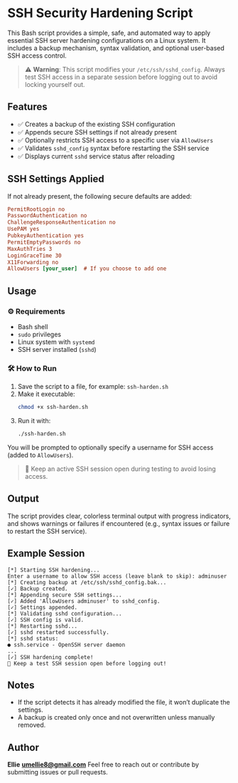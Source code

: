 # SSH Security Hardening Script

This Bash script provides a simple, safe, and automated way to apply essential SSH server hardening configurations on a Linux system. It includes a backup mechanism, syntax validation, and optional user-based SSH access control.

> ⚠️ **Warning**: This script modifies your `/etc/ssh/sshd_config`. Always test SSH access in a separate session before logging out to avoid locking yourself out.

## Features

- ✅ Creates a backup of the existing SSH configuration
- ✅ Appends secure SSH settings if not already present
- ✅ Optionally restricts SSH access to a specific user via `AllowUsers`
- ✅ Validates `sshd_config` syntax before restarting the SSH service
- ✅ Displays current `sshd` service status after reloading

## SSH Settings Applied

If not already present, the following secure defaults are added:

```ini
PermitRootLogin no
PasswordAuthentication no
ChallengeResponseAuthentication no
UsePAM yes
PubkeyAuthentication yes
PermitEmptyPasswords no
MaxAuthTries 3
LoginGraceTime 30
X11Forwarding no
AllowUsers [your_user]  # If you choose to add one
```

## Usage

### ⚙️ Requirements

- Bash shell
- `sudo` privileges
- Linux system with `systemd`
- SSH server installed (`sshd`)

### 🛠 How to Run

1. Save the script to a file, for example: `ssh-harden.sh`
2. Make it executable:
   ```bash
   chmod +x ssh-harden.sh
   ```
3. Run it with:
   ```bash
   ./ssh-harden.sh
   ```

You will be prompted to optionally specify a username for SSH access (added to `AllowUsers`).

> 🧪 Keep an active SSH session open during testing to avoid losing access.

## Output

The script provides clear, colorless terminal output with progress indicators, and shows warnings or failures if encountered (e.g., syntax issues or failure to restart the SSH service).

## Example Session

```text
[*] Starting SSH hardening...
Enter a username to allow SSH access (leave blank to skip): adminuser
[*] Creating backup at /etc/ssh/sshd_config.bak...
[✓] Backup created.
[*] Appending secure SSH settings...
[✓] Added 'AllowUsers adminuser' to sshd_config.
[✓] Settings appended.
[*] Validating sshd configuration...
[✓] SSH config is valid.
[*] Restarting sshd...
[✓] sshd restarted successfully.
[*] sshd status:
● ssh.service - OpenSSH server daemon
...
[✓] SSH hardening complete!
🛑 Keep a test SSH session open before logging out!
```

## Notes

- If the script detects it has already modified the file, it won’t duplicate the settings.
- A backup is created only once and not overwritten unless manually removed.

## Author

**Ellie**
**umellie8@gmail.com**
Feel free to reach out or contribute by submitting issues or pull requests.
